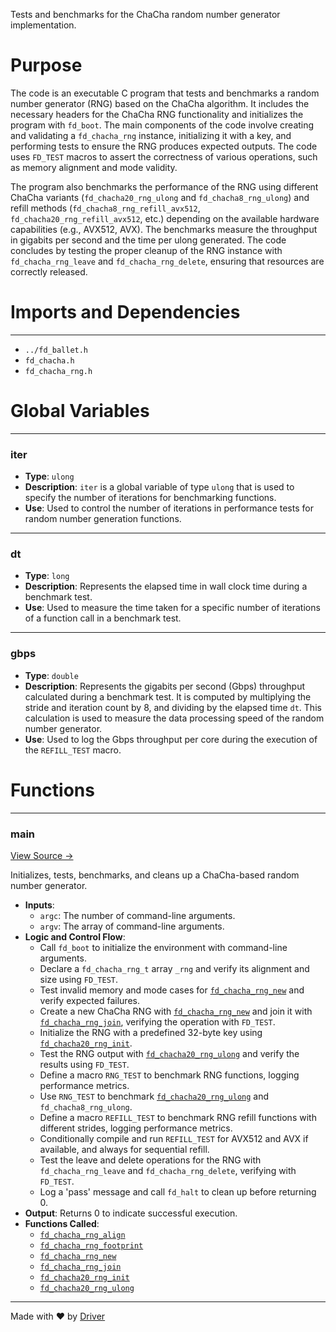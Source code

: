 <!--------------------------------------------------------------------------------->
<!-- IMPORTANT: This file is auto-generated by Driver (https://driver.ai). -------->
<!-- Manual edits may be overwritten on future commits. --------------------------->
<!--------------------------------------------------------------------------------->

Tests and benchmarks for the ChaCha random number generator implementation.

# Purpose
The code is an executable C program that tests and benchmarks a random number generator (RNG) based on the ChaCha algorithm. It includes the necessary headers for the ChaCha RNG functionality and initializes the program with `fd_boot`. The main components of the code involve creating and validating a `fd_chacha_rng` instance, initializing it with a key, and performing tests to ensure the RNG produces expected outputs. The code uses `FD_TEST` macros to assert the correctness of various operations, such as memory alignment and mode validity.

The program also benchmarks the performance of the RNG using different ChaCha variants (`fd_chacha20_rng_ulong` and `fd_chacha8_rng_ulong`) and refill methods (`fd_chacha8_rng_refill_avx512`, `fd_chacha20_rng_refill_avx512`, etc.) depending on the available hardware capabilities (e.g., AVX512, AVX). The benchmarks measure the throughput in gigabits per second and the time per ulong generated. The code concludes by testing the proper cleanup of the RNG instance with `fd_chacha_rng_leave` and `fd_chacha_rng_delete`, ensuring that resources are correctly released.
# Imports and Dependencies

---
- `../fd_ballet.h`
- `fd_chacha.h`
- `fd_chacha_rng.h`


# Global Variables

---
### iter
- **Type**: `ulong`
- **Description**: `iter` is a global variable of type `ulong` that is used to specify the number of iterations for benchmarking functions.
- **Use**: Used to control the number of iterations in performance tests for random number generation functions.


---
### dt
- **Type**: `long`
- **Description**: Represents the elapsed time in wall clock time during a benchmark test.
- **Use**: Used to measure the time taken for a specific number of iterations of a function call in a benchmark test.


---
### gbps
- **Type**: `double`
- **Description**: Represents the gigabits per second (Gbps) throughput calculated during a benchmark test. It is computed by multiplying the stride and iteration count by 8, and dividing by the elapsed time `dt`. This calculation is used to measure the data processing speed of the random number generator.
- **Use**: Used to log the Gbps throughput per core during the execution of the `REFILL_TEST` macro.


# Functions

---
### main<!-- {{#callable:main}} -->
[View Source →](<../../../../../src/ballet/chacha/test_chacha_rng.c#L6>)

Initializes, tests, benchmarks, and cleans up a ChaCha-based random number generator.
- **Inputs**:
    - `argc`: The number of command-line arguments.
    - `argv`: The array of command-line arguments.
- **Logic and Control Flow**:
    - Call `fd_boot` to initialize the environment with command-line arguments.
    - Declare a `fd_chacha_rng_t` array `_rng` and verify its alignment and size using `FD_TEST`.
    - Test invalid memory and mode cases for [`fd_chacha_rng_new`](<fd_chacha_rng.c.md#fd_chacha_rng_new>) and verify expected failures.
    - Create a new ChaCha RNG with [`fd_chacha_rng_new`](<fd_chacha_rng.c.md#fd_chacha_rng_new>) and join it with [`fd_chacha_rng_join`](<fd_chacha_rng.c.md#fd_chacha_rng_join>), verifying the operation with `FD_TEST`.
    - Initialize the RNG with a predefined 32-byte key using [`fd_chacha20_rng_init`](<fd_chacha_rng.c.md#fd_chacha20_rng_init>).
    - Test the RNG output with [`fd_chacha20_rng_ulong`](<fd_chacha_rng.h.md#fd_chacha20_rng_ulong>) and verify the results using `FD_TEST`.
    - Define a macro `RNG_TEST` to benchmark RNG functions, logging performance metrics.
    - Use `RNG_TEST` to benchmark [`fd_chacha20_rng_ulong`](<fd_chacha_rng.h.md#fd_chacha20_rng_ulong>) and `fd_chacha8_rng_ulong`.
    - Define a macro `REFILL_TEST` to benchmark RNG refill functions with different strides, logging performance metrics.
    - Conditionally compile and run `REFILL_TEST` for AVX512 and AVX if available, and always for sequential refill.
    - Test the leave and delete operations for the RNG with `fd_chacha_rng_leave` and `fd_chacha_rng_delete`, verifying with `FD_TEST`.
    - Log a 'pass' message and call `fd_halt` to clean up before returning 0.
- **Output**: Returns 0 to indicate successful execution.
- **Functions Called**:
    - [`fd_chacha_rng_align`](<fd_chacha_rng.c.md#fd_chacha_rng_align>)
    - [`fd_chacha_rng_footprint`](<fd_chacha_rng.c.md#fd_chacha_rng_footprint>)
    - [`fd_chacha_rng_new`](<fd_chacha_rng.c.md#fd_chacha_rng_new>)
    - [`fd_chacha_rng_join`](<fd_chacha_rng.c.md#fd_chacha_rng_join>)
    - [`fd_chacha20_rng_init`](<fd_chacha_rng.c.md#fd_chacha20_rng_init>)
    - [`fd_chacha20_rng_ulong`](<fd_chacha_rng.h.md#fd_chacha20_rng_ulong>)



---
Made with ❤️ by [Driver](https://www.driver.ai/)